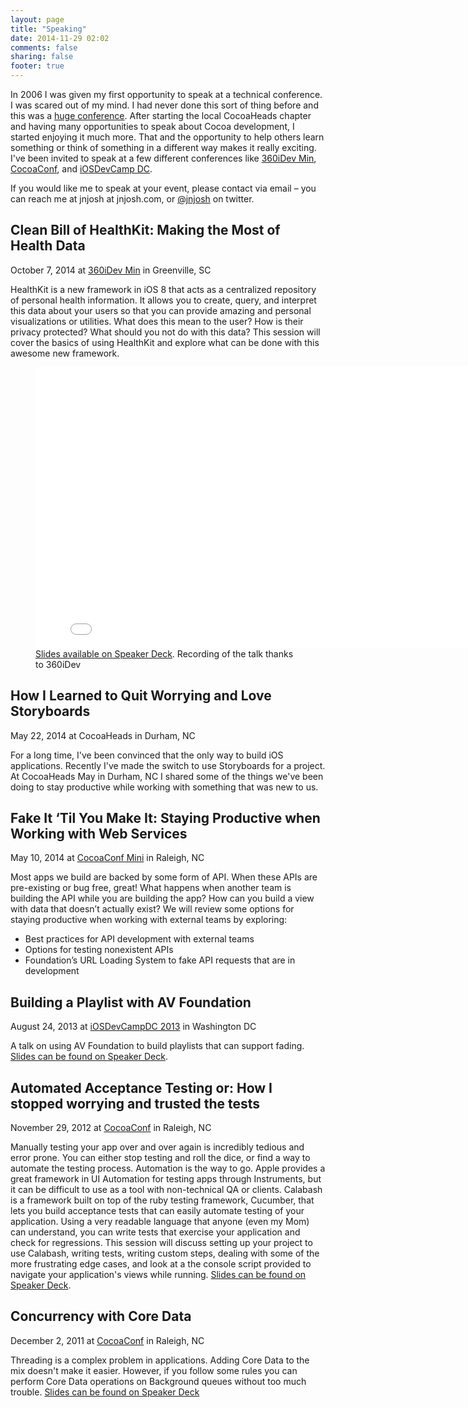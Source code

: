```yaml
---
layout: page
title: "Speaking"
date: 2014-11-29 02:02
comments: false
sharing: false
footer: true
---
```


In 2006 I was given my first opportunity to speak at a technical conference. I was scared out of my
mind. I had never done this sort of thing before and this was a [huge
conference](http://au.autodesk.com). After starting the local CocoaHeads chapter and having many
opportunities to speak about Cocoa development, I started enjoying it much more. That and the
opportunity to help others learn something or think of something in a different way makes it really
exciting. I've been invited to speak at a few different conferences like [360iDev
Min](http://min.360idev.com), [CocoaConf](http://cocoaconf.com), and [iOSDevCamp
DC](http://iosdevcampdc.com).

If you would like me to speak at your event, please contact via email – <span
class="yellow-highlight">you can reach me at jnjosh at jnjosh.com, or
[@jnjosh](http://twitter.com/jnjosh) on twitter</span>.


## Clean Bill of HealthKit: Making the Most of Health Data
<div class="postmeta">October 7, 2014 at <a href="http://min.360idev.com">360iDev Min</a> in Greenville, SC</div>

HealthKit is a new framework in iOS 8 that acts as a centralized repository of personal health
information. It allows you to create, query, and interpret this data about your users so that you
can provide amazing and personal visualizations or utilities. What does this mean to the user? How
is their privacy protected? What should you not do with this data? This session will cover the
basics of using HealthKit and explore what can be done with this awesome new framework.

<figure><iframe src="//player.vimeo.com/video/108835313?byline=0&amp;portrait=0" width="800" height="450" frameborder="0" webkitallowfullscreen mozallowfullscreen allowfullscreen></iframe><figcaption><a href="https://speakerdeck.com/jnjosh/clean-bill-of-healthkit">Slides available on Speaker Deck</a>. Recording of the talk thanks to 360iDev<figcaption></figure>

## How I Learned to Quit Worrying and Love Storyboards
<div class="postmeta">May 22, 2014 at CocoaHeads in Durham, NC</div>

For a long time, I've been convinced that the only way to build iOS applications. Recently I've made
the switch to use Storyboards for a project. At CocoaHeads May in Durham, NC I shared some of the
things we've been doing to stay productive while working with something that was new to us.

<figure><script async class="speakerdeck-embed" data-id="671f0c90c458013115ea3a3362bbdac7" data-ratio="1.77777777777778" src="//speakerdeck.com/assets/embed.js"></script><figcaption /></figure>


## Fake It ‘Til You Make It: Staying Productive when Working with Web Services
<div class="postmeta">May 10, 2014 at <a href="http://cocoaconf.com/raleigh-2014/home">CocoaConf Mini</a> in Raleigh, NC</div>

Most apps we build are backed by some form of API. When these APIs are pre-existing or bug free,
great! What happens when another team is building the API while you are building the app? How can
you build a view with data that doesn’t actually exist? We will review some options for staying
productive when working with external teams by exploring:

* Best practices for API development with external teams 
* Options for testing nonexistent APIs 
* Foundation’s URL Loading System to fake API requests that are in development

<figure><script async class="speakerdeck-embed" data-id="d4d18e10c45701319f3956e5c95b227b" data-ratio="1.77777777777778" src="//speakerdeck.com/assets/embed.js"></script><figcaption /></figure>


## Building a Playlist with AV Foundation
<div class="postmeta">August 24, 2013 at <a href="http://iosdevcampdc.com">iOSDevCampDC 2013</a> in Washington DC</div>

A talk on using AV Foundation to build playlists that can support fading. [Slides can be found on Speaker Deck](https://speakerdeck.com/jnjosh/building-a-playlist-with-av-foundation).

## Automated Acceptance Testing or: How I stopped worrying and trusted the tests
<div class="postmeta">November 29, 2012 at <a href="http://cocoaconf.com/raleigh-2012/home">CocoaConf</a> in Raleigh, NC</div>

Manually testing your app over and over again is incredibly tedious and error prone. You can either
stop testing and roll the dice, or find a way to automate the testing process. Automation is the way
to go. Apple provides a great framework in UI Automation for testing apps through Instruments, but
it can be difficult to use as a tool with non-technical QA or clients. Calabash is a framework built
on top of the ruby testing framework, Cucumber, that lets you build acceptance tests that can easily
automate testing of your application. Using a very readable language that anyone (even my Mom) can
understand, you can write tests that exercise your application and check for regressions. This
session will discuss setting up your project to use Calabash, writing tests, writing custom steps,
dealing with some of the more frustrating edge cases, and look at a the console script provided to
navigate your application's views while running. [Slides can be found on Speaker
Deck](https://speakerdeck.com/jnjosh/automated-acceptance-testing).

## Concurrency with Core Data
<div class="postmeta">December 2, 2011 at <a href="http://cocoaconf.com">CocoaConf</a> in Raleigh, NC</div>

Threading is a complex problem in applications. Adding Core Data to the mix doesn't make it easier.
However, if you follow some rules you can perform Core Data operations on Background queues without
too much trouble. [Slides can be found on Speaker
Deck](https://speakerdeck.com/jnjosh/concurrency-with-core-data)

